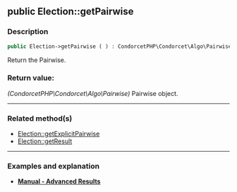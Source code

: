 ## public Election::getPairwise

### Description    

```php
public Election->getPairwise ( ) : CondorcetPHP\Condorcet\Algo\Pairwise
```

Return the Pairwise.
    

### Return value:   

*(CondorcetPHP\Condorcet\Algo\Pairwise)* Pairwise object.


---------------------------------------

### Related method(s)      

* [Election::getExplicitPairwise](../Election%20Class/public%20Election--getExplicitPairwise.md)    
* [Election::getResult](../Election%20Class/public%20Election--getResult.md)    

---------------------------------------

### Examples and explanation

* **[Manual - Advanced Results](https://github.com/julien-boudry/Condorcet/wiki/II-%23-C.-Result-%23-4.-Advanced-Results-Management)**    
